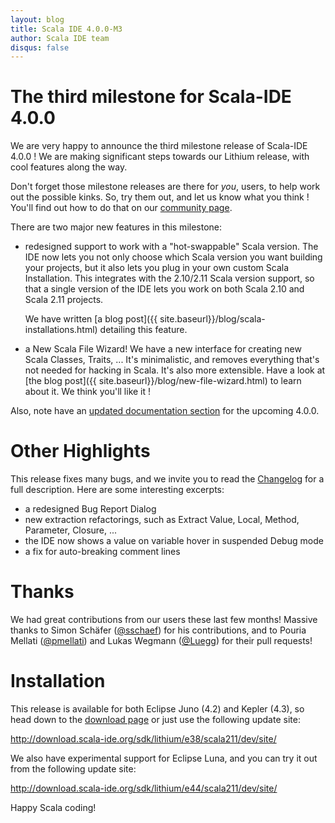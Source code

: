```yaml
---
layout: blog
title: Scala IDE 4.0.0-M3
author: Scala IDE team
disqus: false
---
```



# The third milestone for Scala-IDE 4.0.0

We are very happy to announce the third milestone release of
Scala-IDE 4.0.0 ! We are making significant steps towards our
Lithium release, with cool features along the way.

Don't forget those milestone releases are there for *you*, users, to help
work out the possible kinks. So, try them out, and let us know what you
think ! You'll find out how to do that on our
[community page]({{site.baseurl}}/docs/community.html).

There are two major new features in this milestone:

- redesigned support to work with a "hot-swappable" Scala version. The IDE
  now lets you not only choose which Scala version you want building your
  projects, but it also lets you plug in your own custom Scala
  Installation. This integrates with the 2.10/2.11 Scala version support,
  so that a single version of the IDE lets you work on both Scala 2.10 and
  Scala 2.11 projects.

  We have written [a blog post]({{ site.baseurl}}/blog/scala-installations.html) detailing this feature.

- a New Scala File Wizard! We have a new interface for creating new Scala
  Classes, Traits, ... It's minimalistic, and removes everything that's
  not needed for hacking in Scala. It's also more extensible. Have a look
  at [the blog post]({{ site.baseurl}}/blog/new-file-wizard.html) to learn about it. We think you'll like it !

Also, note have an [updated documentation section]({{site.baseurl}}/docs/4.0.x/index.html) for the upcoming 4.0.0.

# Other Highlights

This release fixes many bugs, and we invite you to read the
[Changelog](http://scala-ide.org/docs/changelog.html#m3-2014-07-25) for a full description. Here are some interesting
excerpts:

- a redesigned Bug Report Dialog
- new extraction refactorings, such as Extract Value, Local, Method,
  Parameter, Closure, ...
- the IDE now shows a value on variable hover in suspended Debug mode
- a fix for auto-breaking comment lines

# Thanks

We had great contributions from our users these last few months! Massive
thanks to Simon Schäfer ([@sschaef](https://github.com/sschaef)) for his
contributions, and to Pouria Mellati
([@pmellati](https://github.com/pmellati)) and Lukas Wegmann
([@Luegg](https://github.com/Luegg)) for their pull requests!

# Installation

This release is available for both Eclipse Juno (4.2) and Kepler
(4.3), so head down to the [download page](/downloads/milestone.html) or just use the following update site:

<http://download.scala-ide.org/sdk/lithium/e38/scala211/dev/site/>

We also have experimental support for Eclipse Luna, and you can try it out from the following update site:

<http://download.scala-ide.org/sdk/lithium/e44/scala211/dev/site/>

Happy Scala coding!
